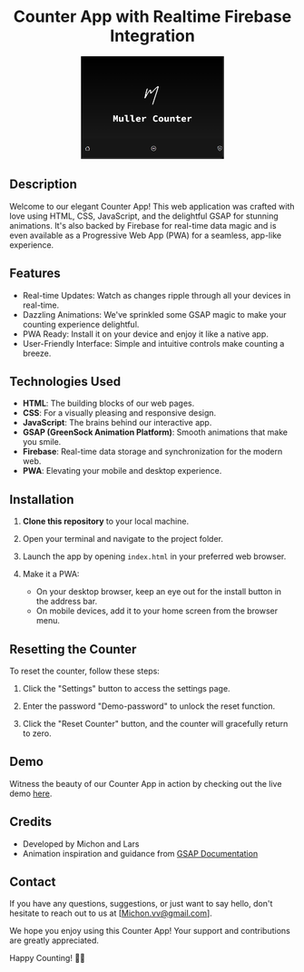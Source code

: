 <div align="center">
  <h1>Counter App with Realtime Firebase Integration</h1>
  <img src="screenshot.png" alt="App Screenshot" width="50%" height="auto">
</div>

## Description

Welcome to our elegant Counter App! This web application was crafted with love using HTML, CSS, JavaScript, and the delightful GSAP for stunning animations. It's also backed by Firebase for real-time data magic and is even available as a Progressive Web App (PWA) for a seamless, app-like experience.

## Features

- Real-time Updates: Watch as changes ripple through all your devices in real-time.
- Dazzling Animations: We've sprinkled some GSAP magic to make your counting experience delightful.
- PWA Ready: Install it on your device and enjoy it like a native app.
- User-Friendly Interface: Simple and intuitive controls make counting a breeze.

## Technologies Used

- **HTML**: The building blocks of our web pages.
- **CSS**: For a visually pleasing and responsive design.
- **JavaScript**: The brains behind our interactive app.
- **GSAP (GreenSock Animation Platform)**: Smooth animations that make you smile.
- **Firebase**: Real-time data storage and synchronization for the modern web.
- **PWA**: Elevating your mobile and desktop experience.

## Installation

1. **Clone this repository** to your local machine.

2. Open your terminal and navigate to the project folder.

3. Launch the app by opening `index.html` in your preferred web browser.

4. Make it a PWA:
   - On your desktop browser, keep an eye out for the install button in the address bar.
   - On mobile devices, add it to your home screen from the browser menu.

## Resetting the Counter

To reset the counter, follow these steps:

1. Click the "Settings" button to access the settings page.

2. Enter the password "Demo-password" to unlock the reset function.

3. Click the "Reset Counter" button, and the counter will gracefully return to zero.

## Demo

Witness the beauty of our Counter App in action by checking out the live demo [here](https://mullercounter.netlify.app/).

## Credits

- Developed by Michon and Lars
- Animation inspiration and guidance from [GSAP Documentation](https://greensock.com/docs/v3/Introduction)

## Contact

If you have any questions, suggestions, or just want to say hello, don't hesitate to reach out to us at [Michon.vv@gmail.com].

We hope you enjoy using this Counter App! Your support and contributions are greatly appreciated.

Happy Counting! 🚀🔢
